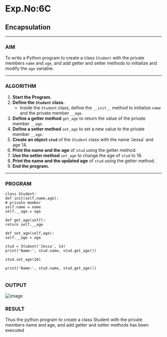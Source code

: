 # Exp.No:6C  
## Encapsulation

---

### AIM  
To write a Python program to create a class `Student` with the private members `name` and `age`, and add getter and setter methods to initialize and modify the `age` variable.

---

### ALGORITHM

1. **Start the Program.**
2. **Define the `Student` class.**
   - Inside the `Student` class, define the `__init__` method to initialize `name` and the private member `__age`.
3. **Define a getter method** `get_age` to return the value of the private member `__age`.
4. **Define a setter method** `set_age` to set a new value to the private member `__age`.
5. **Create an object `stud`** of the `Student` class with the name 'Jessa' and age 14.
6. **Print the name and the age** of `stud` using the getter method.
7. **Use the setter method** `set_age` to change the age of `stud` to 16.
8. **Print the name and the updated age** of `stud` using the getter method.
9. **End the program.**

---

### PROGRAM

```
class Student:
def init(self,name,age):
# private member
self.name = name
self.__age = age

def get_age(self):
return self.__age

def set_age(self,age):
self.__age = age

stud = Student('Jessa', 14)
print('Name:', stud.name, stud.get_age())

stud.set_age(16)

print('Name:', stud.name, stud.get_age())


```

### OUTPUT

![image](https://github.com/user-attachments/assets/c0113be6-9d8b-43be-9e55-6b653c869223)


### RESULT
Thus the python program to create a class Student with the private members name and age, and add getter and setter methods has been executed
